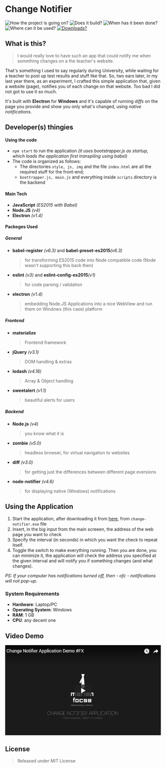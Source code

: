 # Change Notifier
<!-- badge -->
![How the project is going on?](https://img.shields.io/badge/status-abandoned-red.svg)
![Does it build?](https://img.shields.io/badge/build-passing-brightgreen.svg)
![When has it been done?](https://img.shields.io/badge/year-2016-lightgrey.svg)
![Where can it be used?](https://img.shields.io/badge/platform-windows-blue.svg)
[![Downloads?](https://img.shields.io/badge/download-exe-blue.svg)](https://github.com/marianfx/change-notifier/archive/release.zip)
<!-- endbadge -->

## What is this?
> I  would really love to have such an app that could notify me when something changes on a the teacher's website.

That's something I used to say regularly during University, while waiting for a teacher to post up test results and stuff like that. So, two ears later, in my last year there, as an experiment, I crafted this simple application that, given a website (page), notifies you of each change on that website. Too bad I did not got to use it so much.

It's built with **Electron** for **Windows** and it's capable of running _diffs_ on the page you provide and show you only what's changed, using _native notifications_. 

## Developer(s) thingies

#### Using the code
- `npm start` to run the application _(it uses bootstrapper.js as startup, which loads the application first transpiling using babel)_
- The code is organized as follows:
    - The directories `style, js, img` and the file `index.html` are all the required stuff for the front-end;
    - `boottrapper.js, main.js` and everything inside `scripts` directory is the backend

#### Main Tech
- **JavaScript** _(ES2015 with Babel)_
- **Node.JS** _(v4)_
- **Electron** _(v1.4)_

#### Packeges Used
##### General
- **babel-register** _(v6.3)_ and **babel-preset-es2015**_(v6.3)_
    > for transforming ES2015 code into Node compatible code (Node wasn't supporting this back then) 
- **eslint** _(v3)_ and **eslint-config-es2015**_(v1)_
    > for code parsing / validation
- **electron** _(v1.4)_
    > embedding Node.JS Applications into a nice WebView and run them on Windows (this case) platform
##### Frontend
- **materialize**
    > Frontend framework
- **jQuery** _(v3.1)_
    > DOM handling & extras
- **lodash** _(v4.16)_
    > Array  & Object handling
- **sweetalert** _(v1.1)_
    >  beautiful alerts for users
##### Backend
- **Node.js** _(v4)_
    > you know what it is
- **zombie** _(v5.0)_
    > headless browser, for virtual navigation to websites
- **diff** _(v3.0)_
    > for getting just the differences between different page eversions
- **node-notifier** _(v4.6)_
    > for displaying native (Windows) notifications

## Using the Application
1. Start the application, after downloading it from [here](https://github.com/marianfx/change-notifier/archive/release.zip), from `change-notifier.exe` file
2. Insert, in the big input from the main screeen, the address of the web page you want to check
3. Specify the interval (in seconds) in which you want the check to repeat itself.
4. Toggle the switch to make everything running. Then you are done, you can minimize it, the application will check the address you specified at the given interval and will notify you if something changes (and what changes).

_PS: If your computer has notifications turned off, then - ofc - notifications will not pop-up._

### System Requirements
- **Hardware**: Laptop/PC
- **Operating System**: Windows
- **RAM**: 1 GB
- **CPU**: any decent one


## Video Demo
[![Demo video](/img/preview.jpg)](https://www.youtube.com/watch?v=fPaP4FSLEfc)

## License
> Released under MIT License

